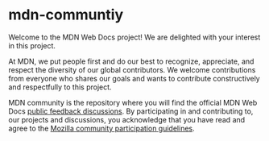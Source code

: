 # mdn-communtiy

Welcome to the MDN Web Docs project! We are delighted with your interest in this project.

At MDN, we put people first and do our best to recognize, appreciate, and respect the diversity of our global contributors. We welcome contributions from everyone who shares our goals and wants to contribute constructively and respectfully to this project.

MDN community is the repository where you will find the official MDN Web Docs [public feedback discussions](https://github.com/mdn/mdn-community/discussions). By participating in and contributing to, our projects and discussions, you acknowledge that you have read and agree to the [Mozilla community participation guidelines](https://github.com/mdn/mdn-community/blob/main/CODE_OF_CONDUCT.md).

